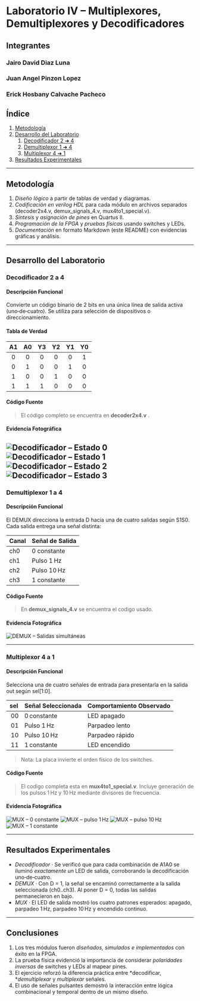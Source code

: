 #  Laboratorio IV – Multiplexores, Demultiplexores y Decodificadores


## Integrantes

### Jairo David Diaz Luna

### Juan Angel Pinzon Lopez

### Erick Hosbany Calvache Pacheco

## Índice


1. [Metodología](#metodología)
2. [Desarrollo del Laboratorio](#desarrollo-del-laboratorio)
   1. [Decodificador 2 ➜ 4](#decodificador-2-a-4)
   2. [Demultiplexor 1 ➜ 4](#demultiplexor-1-a-4)
   3. [Multiplexor 4 ➜ 1](#multiplexor-4-a-1)
3. [Resultados Experimentales](#resultados-experimentales)


---


## Metodología

1. *Diseño lógico* a partir de tablas de verdad y diagramas.
2. *Codificación en verilog HDL* para cada módulo en archivos separados (decoder2x4.v, demux_signals_4.v, mux4to1_special.v).
4. *Síntesis* y *asignación de pines* en Quartus II.
5. *Programación de la FPGA* y *pruebas físicas* usando switches y LEDs.
6. *Documentación* en formato Markdown (este README) con evidencias gráficas y análisis.

---

## Desarrollo del Laboratorio

### Decodificador 2 a 4

#### Descripción Funcional

Convierte un código binario de 2 bits en una única línea de salida activa (uno‑de‑cuatro). Se utiliza para selección de dispositivos o direccionamiento.

#### Tabla de Verdad

| A1 | A0 | Y3 | Y2 | Y1 | Y0 |
|:--:|:--:|:--:|:--:|:--:|:--:|
| 0  | 0  | 0  | 0  | 0  | 1  |
| 0  | 1  | 0  | 0  | 1  | 0  |
| 1  | 0  | 0  | 1  | 0  | 0  |
| 1  | 1  | 1  | 0  | 0  | 0  |

#### Código Fuente

> El código completo se encuentra en **decoder2x4.v** .

#### Evidencia Fotográfica

![Decodificador – Estado 0](imagenes/codificador_0_0.jpg)
![Decodificador – Estado 1](imagenes/Codificador_0_1.jpg)
![Decodificador – Estado 2](imagenes/Codificador_1_0.jpg)
![Decodificador – Estado 3](imagenes/Codificador_1_1.jpg)
---

### Demultiplexor 1 a 4

#### Descripción Funcional

El DEMUX direcciona la entrada D hacia una de cuatro salidas según S1S0. Cada salida entrega una señal distinta:

| Canal | Señal de Salida |
|-------|-----------------|
| ch0   | 0 constante     |
| ch1   | Pulso 1 Hz      |
| ch2   | Pulso 10 Hz     |
| ch3   | 1 constante     |

#### Código Fuente

> En **demux_signals_4.v** se encuentra el codigo usado.

#### Evidencia Fotográfica

![DEMUX – Salidas simultáneas](imagenes/Demux.jpg)

---

### Multiplexor 4 a 1

#### Descripción Funcional

Selecciona una de cuatro señales de entrada para presentarla en la salida out según sel[1:0].

| sel | Señal Seleccionada | Comportamiento Observado |
|-------|-------------------|--------------------------|
| 00    | 0 constante       | LED apagado              |
| 01    | Pulso 1 Hz        | Parpadeo lento           |
| 10    | Pulso 10 Hz       | Parpadeo rápido          |
| 11    | 1 constante       | LED encendido            |

> Nota: La placa invierte el orden físico de los switches.

#### Código Fuente

> El codigo completa esta en **mux4to1_special.v**. Incluye generación de los pulsos 1 Hz y 10 Hz mediante divisores de frecuencia.

#### Evidencia Fotográfica

![MUX – 0 constante](imagenes/Señal_0_(0_logico)selector_en_00.jpg)
![MUX – pulso 1 Hz](imagenes/Señal_1_(frec_1_HZ)selector_1_0.jpg)
![MUX – pulso 10 Hz](imagenes/Señal_2(10Hz)_%20selector_0_1.jpg)
![MUX – 1 constante](imagenes/Señal_3_(1_logico)_selector_1_1.jpg)

---

## Resultados Experimentales

- *Decodificador* · Se verificó que para cada combinación de A1A0 se iluminó *exactamente un* LED de salida, corroborando la decodificación uno‑de‑cuatro.
- *DEMUX* · Con D = 1, la señal se encaminó correctamente a la salida seleccionada (ch0..ch3). Al poner D = 0, todas las salidas permanecieron en bajo.
- *MUX* · El LED de salida mostró los cuatro patrones esperados: apagado, parpadeo 1 Hz, parpadeo 10 Hz y encendido continuo.

---

## Conclusiones

1. Los tres módulos fueron *diseñados, simulados e implementados* con éxito en la FPGA.
2. La prueba física evidenció la importancia de considerar *polaridades inversas* de switches y LEDs al mapear pines.
3. El ejercicio reforzó la diferencia práctica entre *decodificar, **demultiplexar* y *multiplexar* señales.
4. El uso de señales pulsantes demostró la interacción entre lógica combinacional y temporal dentro de un mismo diseño.
